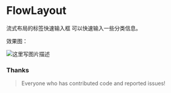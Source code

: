 # FlowLayout
流式布局的标签快速输入框
可以快速输入一些分类信息。

效果图：

![这里写图片描述](http://fanrunqi.github.io/images/FlowLayout/1.gif)


### Thanks

> Everyone who has contributed code and reported issues!
